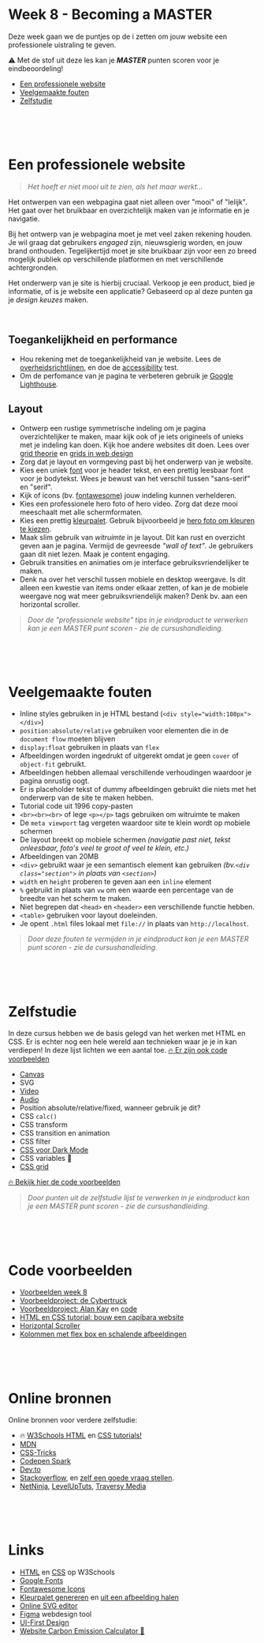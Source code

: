 # Week 8 - Becoming a MASTER

Deze week gaan we de puntjes op de i zetten om jouw website een professionele uistraling te geven.

⚠️ Met de stof uit deze les kan je ***MASTER*** punten scoren voor je eindbeoordeling!

- <a href="#tips">Een professionele website</a>
- <a href="#fouten">Veelgemaakte fouten</a>
- <a href="#zelfstudie">Zelfstudie</a>

<br>
<br>
<br>


<a name="tips"></a>
# Een professionele website

> *Het hoeft er niet mooi uit te zien, als het maar werkt...*

Het ontwerpen van een webpagina gaat niet alleen over "mooi" of "lelijk". Het gaat over het bruikbaar en overzichtelijk maken van je informatie en je navigatie. 

Bij het ontwerp van je webpagina moet je met veel zaken rekening houden. Je wil graag dat gebruikers *engaged* zijn, nieuwsgierig worden, en jouw brand onthouden. Tegelijkertijd moet je site bruikbaar zijn voor een zo breed mogelijk publiek op verschillende platformen en met verschillende achtergronden. 

Het onderwerp van je site is hierbij cruciaal. Verkoop je een product, bied je informatie, of is je website een applicatie? Gebaseerd op al deze punten ga je *design keuzes* maken. 

<br>

## Toegankelijkheid en performance

- Hou rekening met de toegankelijkheid van je website. Lees de [overheidsrichtlijnen](https://www.digitaleoverheid.nl/digitale-inclusie/digitaal-toegankelijk/), en doe de [accessibility](https://validator.w3.org) test.
- Om de perfomance van je pagina te verbeteren gebruik je [Google Lighthouse](https://www.youtube.com/watch?v=VyaHwvPWuZU).

## Layout

- Ontwerp een rustige symmetrische indeling om je pagina overzichtelijker te maken, maar kijk ook of je iets origineels of unieks met je indeling kan doen. Kijk hoe andere websites dit doen. Lees over [grid theorie](https://960.gs) en [grids in web design](https://webdesign.tutsplus.com/articles/a-comprehensive-introduction-to-grids-in-web-design--cms-26521)
- Zorg dat je layout en vormgeving past bij het onderwerp van je website. 
- Kies een uniek [font](https://fonts.google.com) voor je header tekst, en een prettig leesbaar font voor je bodytekst. Wees je bewust van het verschil tussen "sans-serif" en "serif".
- Kijk of icons (bv. [fontawesome](https://fontawesome.com)) jouw indeling kunnen verhelderen.
- Kies een professionele hero foto of hero video. Zorg dat deze mooi meeschaalt met alle schermformaten.
- Kies een prettig [kleurpalet](https://coolors.co). Gebruik bijvoorbeeld je [hero foto om kleuren te kiezen](https://coolors.co/image-picker).
- Maak slim gebruik van *witruimte* in je layout. Dit kan rust en overzicht geven aan je pagina. Vermijd de gevreesde *"wall of text"*. Je gebruikers gaan dit niet lezen. Maak je content engaging.
- Gebruik transities en animaties om je interface gebruiksvriendelijker te maken. 
- Denk na over het verschil tussen mobiele en desktop weergave. Is dit alleen een kwestie van items onder elkaar zetten, of kan je de mobiele weergave nog wat meer gebruiksvriendelijk maken? Denk bv. aan een horizontal scroller.

> *Door de "professionele website" tips in je eindproduct te verwerken kan je een MASTER punt scoren - zie de cursushandleiding.*

<br>
<br>
<br>


<a name="fouten"></a>
# Veelgemaakte fouten

- Inline styles gebruiken in je HTML bestand (`<div style="width:100px"></div>`)
- `position:absolute/relative` gebruiken voor elementen die in de `document flow` moeten blijven
- `display:float` gebruiken in plaats van `flex`
- Afbeeldingen worden ingedrukt of uitgerekt omdat je geen `cover` of `object-fit` gebruikt.
- Afbeeldingen hebben allemaal verschillende verhoudingen waardoor je pagina onrustig oogt. 
- Er is placeholder tekst of dummy afbeeldingen gebruikt die niets met het onderwerp van de site te maken hebben.
- Tutorial code uit 1996 copy-pasten 
- `<br><br><br>` of lege `<p></p>` tags gebruiken om witruimte te maken
- De `meta viewport` tag vergeten waardoor site te klein wordt op mobiele schermen
- De layout breekt op mobiele schermen *(navigatie past niet, tekst onleesbaar, foto's veel te groot of veel te klein, etc.)*
- Afbeeldingen van 20MB
- `<div>` gebruikt waar je een semantisch element kan gebruiken *(bv.`<div class="section">` in plaats van `<section>`)*
- `width` en `height` proberen te geven aan een `inline` element
- `%` gebruikt in plaats van `vw` om een waarde  een percentage van de breedte van het scherm te maken.
- Niet begrepen dat `<head>` en `<header>` een  verschillende functie hebben.
- `<table>` gebruiken voor layout doeleinden.
- Je opent `.html` files lokaal met `file://` in plaats van `http://localhost`.

> *Door deze fouten te vermijden in je eindproduct kan je een MASTER punt scoren - zie de cursushandleiding.*

<br>
<br>
<br>


<a name="zelfstudie"></a>
# Zelfstudie

In deze cursus hebben we de basis gelegd van het werken met HTML en CSS. Er is echter nog een hele wereld aan technieken waar je je in kan verdiepen! In deze lijst lichten we een aantal toe. [🔥 Er zijn ook code voorbeelden](./week8-voorbeelden.md)

- [Canvas](https://developer.mozilla.org/en-US/docs/Web/API/Canvas_API/Tutorial)
- SVG
- [Video](https://developer.mozilla.org/en-US/docs/Web/HTML/Element/video) 
- [Audio](https://developer.mozilla.org/en-US/docs/Web/HTML/Element/audio)
- Position absolute/relative/fixed, wanneer gebruik je dit?
- CSS `calc()`
- CSS transform
- CSS transition en animation
- CSS filter
- [CSS voor Dark Mode](https://css-tricks.com/dark-modes-with-css/)
- CSS variables 🤯
- [CSS grid](https://developer.mozilla.org/en-US/docs/Web/CSS/grid)

[🔥 Bekijk hier de code voorbeelden](./week8-voorbeelden.md)

> *Door punten uit de zelfstudie lijst te verwerken in je eindproduct kan je een MASTER punt scoren - zie de cursushandleiding.*

<br>
<br>
<br>

# Code voorbeelden

- [Voorbeelden week 8](./week8-voorbeelden.md)
- [Voorbeeldproject: de Cybertruck](https://codepen.io/eerk/pen/YzWKXPG)
- [Voorbeeldproject: Alan Kay](https://hr-cmgt.github.io/alankay-dynabook/) en [code](https://github.com/HR-CMGT/alankay-dynabook)
- [HTML en CSS tutorial: bouw een capibara website](https://glitch.com/@KokoDoko/html-basics)
- [Horizontal Scroller](https://codepen.io/eerk/pen/PoEVXOv)
- [Kolommen met flex box en schalende afbeeldingen](https://codepen.io/eerk/pen/rNdWjKR)


<br>
<br>
<br>

# Online bronnen

Online bronnen voor verdere zelfstudie:

- 🔥 [W3Schools HTML](https://www.w3schools.com/html/) en [CSS tutorials!](https://www.w3schools.com/css/)
- [MDN](https://developer.mozilla.org/en-US/)
- [CSS-Tricks](https://css-tricks.com/guides/)
- [Codepen Spark](https://codepen.io/spark)
- [Dev.to](https://dev.to)
- [Stackoverflow](https://stackoverflow.com), en [zelf een goede vraag stellen](https://stackoverflow.com/help/how-to-ask).
- [NetNinja](https://www.youtube.com/c/TheNetNinja), [LevelUpTuts](https://www.youtube.com/c/LevelUpTuts), [Traversy Media](https://www.youtube.com/c/TraversyMedia)




<br>
<br>
<br>

# Links

- [HTML](https://www.w3schools.com/html/) en [CSS](https://www.w3schools.com/css/) op W3Schools
- [Google Fonts](https://fonts.google.com)
- [Fontawesome Icons](https://fontawesome.com/icons)
- [Kleurpalet genereren](https://coolors.co) en [uit een afbeelding halen](https://coolors.co/image-picker)
- [Online SVG editor](https://editor.method.ac)
- [Figma](https://www.figma.com) webdesign tool
- [UI-First Design](https://medium.com/sigma-software/benefits-of-using-ui-first-real-life-experience-ed81814b028e)
- [Website Carbon Emission Calculator 💨](https://www.websitecarbon.com)

